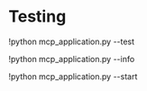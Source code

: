 # Testing 

!python mcp_application.py --test

!python mcp_application.py --info

!python mcp_application.py --start
